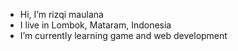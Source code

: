 - Hi, I’m rizqi maulana
- I live in Lombok, Mataram, Indonesia
- I’m currently learning game and web development

<!---
maulana1526/maulana1526 is a ✨ special ✨ repository because its `README.md` (this file) appears on your GitHub profile.
You can click the Preview link to take a look at your changes.
--->
